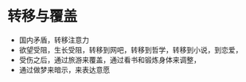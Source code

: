 # 转移与覆盖



* 国内矛盾，转移注意力
* 欲望受阻，生长受阻，转移到网吧，转移到哲学，转移到小说，到恋爱，
* 受伤之后，通过旅游来覆盖，通过看书和锻炼身体来调整，
* 通过做梦来暗示，来表达意愿

